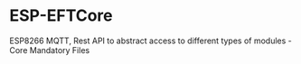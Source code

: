 # ESP-EFTCore
ESP8266 MQTT, Rest API to abstract access to different types of modules - Core Mandatory Files
